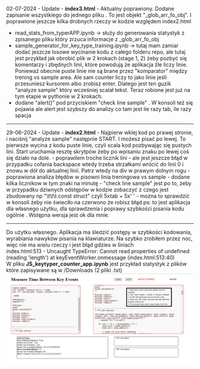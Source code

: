 02-07-2024 - Update - <b>index3.html</b> - Aktualny poprawiony. Dodane zapisanie wszystkiego do jednego pliku . To jest objekt "_glob_arr_fo_obj". I poprawione jeszcze kilka drobnych rzeczy w kodzie względem index2.html
- read_stats_from_typerAPP.ipynb -> służy do generowania statystyk z zpisanego pliku który zrzuca informacje z _glob_arr_fo_obj
- sample_generator_for_key_type_training.ipynb -> tutaj mam zamiar dodać jeszcze losowe wycinanie kodu z całego folderu repo, ale tutaj jest przykład jak obrobić plik w 2 krokach (stage 1, 2) żeby pozbyć się komentarzy i zbędnych linii, które powodują że aplikacja źle liczy linie. Ponieważ obecnie puste linie nie są brane przez "komparator" między trening vs sample area. Ale sam counter liczy to jako linie jeśli przesuniesz kursorem albo zrobisz enter. Dlatego jest ten guzik "analyze sample" który wcześniej scalał tekst. Teraz robione jest już na tym etapie w pythonie w 2 krokach.
- dodane "alert()" pod przyciskiem "check line sample" . W konsoli też się pojawia ale alert jest szybszy do analizy co tam jest ile razy tab, ile razy spacja
<hr>
29-06-2024 - Update -
<b>index2.html</b> 
- Najpierw wklej kod po prawej stronie, i naciśnij "analyze sample" następnie START. I możesz pisać po lewej. To pierwsze wycina z kodu puste linie, czyli scala kod pozbywając się pustych lini. Start uruchamia resztę skrytpów żeby po wpisaniu znaku po lewej coś się działo na dole.
- poprawilem troche licznik lini - ale jest jeszcze błąd w przypadku cofania backspace wtedy trzeba strzałkami wrócić do linii 0 i znowu w dół do aktualnej linii. Patrz wtedy na div w prawym dolnym rogu
- poprawiona analiza błędów w pisowni linia treningowa vs sample
- dodane kilka licznikow w tym znaki na minutę
- "check line sample" jest po to, żeby w przypadku dziwnych odstępów w kodzie zobaczyć z czego jest zbudowany np "\t\t\t     const struct" czyli 5xtab + 5x' ' - mozna to sprawdzić w konsoli żeby nie świeciło na czerwono że robisz błąd
  ps: to jest aplikacja dla własnego użytku, dla sprawdzenia i poprawy szybkości pisania kodu ogólnie . Wstępna wersja jest ok dla mnie.
<hr>

Do użytku własnego. Aplikacja ma śledzić postępy w szybkości kodowania, wyrabiania nawyków pisania na klawiaturze. Na szybko zrobiłem przez noc, więc nie ma wielu rzeczy i jest błąd gdzies w liniach <br/>
index.html:513 -    Uncaught TypeError: Cannot read properties of undefined (reading 'length') at keyEventWorker.onmessage (index.html:513:40)
</br >
W pliku <b>JS_keytyper_counter_app.ipynb</b> jest przykład statystyk z plików które zapisywane są w /Downloads (2 pliki .txt)
![screenshot_mtbke.png](https://github.com/KarolDuracz/scratchpad/blob/main/Measure%20Time%20Between%20Key%20Events/screenshot_mtbke.png)

